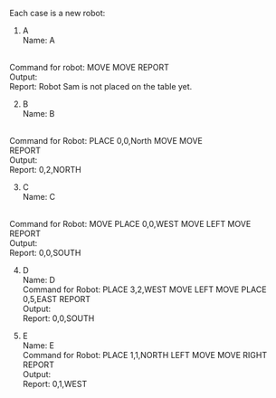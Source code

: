 Each case is a new robot:

1. A <br/>
Name: A 
<br/>
Command for robot: MOVE MOVE REPORT <br/>
Output: <br/>
Report: Robot Sam is not placed on the table yet.

2. B <br/>
Name: B
<br/>
Command for Robot: PLACE 0,0,North MOVE MOVE <br/>
REPORT <br/>
Output: <br/>
Report: 0,2,NORTH 

3. C <br/>
Name: C
<br/>
Command for Robot: MOVE PLACE 0,0,WEST MOVE LEFT MOVE <br/>
REPORT <br/>
Output: <br/>
Report: 0,0,SOUTH

4. D <br/>
Name: D <br/>
Command for Robot: PLACE 3,2,WEST MOVE LEFT MOVE PLACE 0,5,EAST REPORT <br/>
Output: <br/>
Report: 0,0,SOUTH

5. E <br/>
Name: E <br/>
Command for Robot: PLACE 1,1,NORTH LEFT MOVE MOVE RIGHT REPORT <br/>
Output: <br/>
Report: 0,1,WEST
